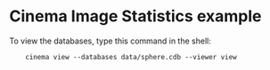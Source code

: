 # Cinema Image Statistics example

To view the databases, type this command in the shell:

```
    cinema view --databases data/sphere.cdb --viewer view
```
